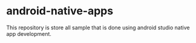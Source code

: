 # android-native-apps
This repository is store all sample that is done using android studio native app development.

